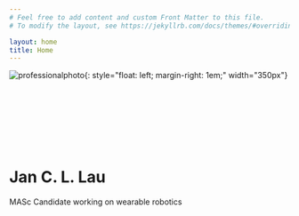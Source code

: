 ```yaml
---
# Feel free to add content and custom Front Matter to this file.
# To modify the layout, see https://jekyllrb.com/docs/themes/#overriding-theme-defaults

layout: home
title: Home
---
```

![professionalphoto](../assets/img/professionalphoto.jpg){: style="float: left; margin-right: 1em;" width="350px"}
<br/><br/>
<br/><br/>
<br/><br/>
<br/><br/>
# Jan C. L. Lau
MASc Candidate working on wearable robotics

